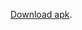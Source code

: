 [Download apk](https://github.com/Liverm0r/BoostNoteClient/blob/master/app/build/outputs/apk/debug/app-debug.apk).